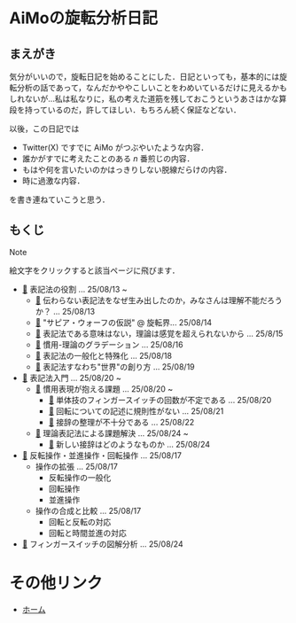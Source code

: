 # AiMoの旋転分析日記
## まえがき
気分がいいので，旋転日記を始めることにした．日記といっても，基本的には旋転分析の話であって，なんだかややこしいことをわめいているだけに見えるかもしれないが...私は私なりに，私の考えた道筋を残しておこうというあさはかな算段を持っているのだ，許してほしい．もちろん続く保証などない．

以後，この日記では
- Twitter(X) ですでに AiMo がつぶやいたような内容．
- 誰かがすでに考えたことのある $n$ 番煎じの内容．
- もはや何を言いたいのかはっきりしない脱線だらけの内容．
- 時に過激な内容．

を書き連ねていこうと思う．

## もくじ

> [!Note]
> 絵文字をクリックすると該当ページに飛びます．


- [:open_book:](250813_role_of_notations.md) 表記法の役割 ... 25/08/13 ~
    - [:page_facing_up:](250813_role_of_notations.md#伝わらない表記法をなぜ生み出したのかみなさんは理解不能だろうか-250813) 伝わらない表記法をなぜ生み出したのか，みなさんは理解不能だろうか？ ... 25/08/13
    - [:page_facing_up:](250813_role_of_notations.md#サピアウォーフの仮説--旋転界-250814) "サピア・ウォーフの仮説" @ 旋転界... 25/08/14
    - [:page_facing_up:](250813_role_of_notations.md#表記法である意味はない理論は感覚を超えられないから-250815) 表記法である意味はない，理論は感覚を超えられないから ... 25/8/15
    - [:page_facing_up:](250813_role_of_notations.md#慣用-理論のグラデーション-250816) 慣用-理論のグラデーション ... 25/08/16
    - [:page_facing_up:](250813_role_of_notations.md#表記法の一般化と特殊化-250818) 表記法の一般化と特殊化 ... 25/08/18
    - [:page_facing_up:](250813_role_of_notations.md#表記法すなわち世界の創り方-250819) 表記法すなわち"世界"の創り方 ... 25/08/19
- [:open_book:](an_introduction_of_notation.md) 表記法入門 ... 25/08/20 ~
    - [:page_facing_up:](an_introduction_od_notation.md#慣用表現が抱える課題) 慣用表現が抱える課題 ... 25/08/20 ~
        - [:page_facing_up:](an_introduction_of_notation.md#単体技のフィンガースイッチの回数が不定である) 単体技のフィンガースイッチの回数が不定である ... 25/08/20
        - [:page_facing_up:](an_introduction_of_notation.md#回転についての記述に規則性がない) 回転についての記述に規則性がない ... 25/08/21
        - [:page_facing_up:](an_introduction_of_notation.md#接辞の整理が不十分である) 接辞の整理が不十分である ... 25/08/22
    - [:page_facing_up:](an_introduction_of_notation.md#理論表記法による課題解決) 理論表記法による課題解決 ... 25/08/24 ~
        - [:page_facing_up:](an_introduction_of_notation.md#新しい接辞はどのようなものか) 新しい接辞はどのようなものか ... 25/08/24
- [:open_book:](250817_expansion_of_operations.md) 反転操作・並進操作・回転操作 ... 25/08/17
    - 操作の拡張 ... 25/08/17
        - 反転操作の一般化
        - 回転操作
        - 並進操作
    - 操作の合成と比較 ... 25/08/17
        - 回転と反転の対応
        - 回転と時間並進の対応
- [:open_book:](graphic_analysis_of_fingerswitch.md) フィンガースイッチの図解分析 ... 25/08/24


# その他リンク
- [ホーム](../README.md)
